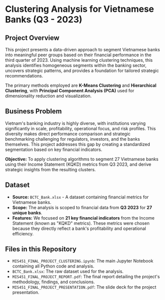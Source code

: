 # Clustering Analysis for Vietnamese Banks (Q3 - 2023)

## Project Overview

This project presents a data-driven approach to segment Vietnamese banks into meaningful peer groups based on their financial performance in the third quarter of 2023. Using machine learning clustering techniques, this analysis identifies homogeneous segments within the banking sector, uncovers strategic patterns, and provides a foundation for tailored strategic recommendations.

The primary methods employed are **K-Means Clustering** and **Hierarchical Clustering**, with **Principal Component Analysis (PCA)** used for dimensionality reduction and visualization.

## Business Problem

Vietnam's banking industry is highly diverse, with institutions varying significantly in scale, profitability, operational focus, and risk profiles. This diversity makes direct performance comparison and strategic benchmarking challenging for regulators, investors, and the banks themselves. This project addresses this gap by creating a standardized segmentation based on key financial indicators.

**Objective:** To apply clustering algorithms to segment 27 Vietnamese banks using their Income Statement (KQKD) metrics from Q3 2023, and derive strategic insights from the resulting clusters.

## Dataset

* **Source:** `BCTC_Bank.xlsx` - A dataset containing financial metrics for Vietnamese banks.
* **Scope:** The analysis is scoped to financial data from **Q3 2023** for **27 unique banks**.
* **Features:** We focused on **21 key financial indicators** from the Income Statement (known as "KQKD" metrics). These metrics were chosen because they directly reflect a bank's profitability and operational efficiency.

## Files in this Repository

* `MIS451_FINAL_PROJECT_CLUSTERING.ipynb`: The main Jupyter Notebook containing all Python code and analysis.
* `BCTC_Bank.xlsx`: The raw dataset used for the analysis.
* `MIS451_FINAL_PROJECT_REPORT.pdf`: The final report detailing the project's methodology, findings, and conclusions.
* `MIS451_FINAL_PROJECT_PRESENTATION.pdf`: The slide deck for the project presentation.

